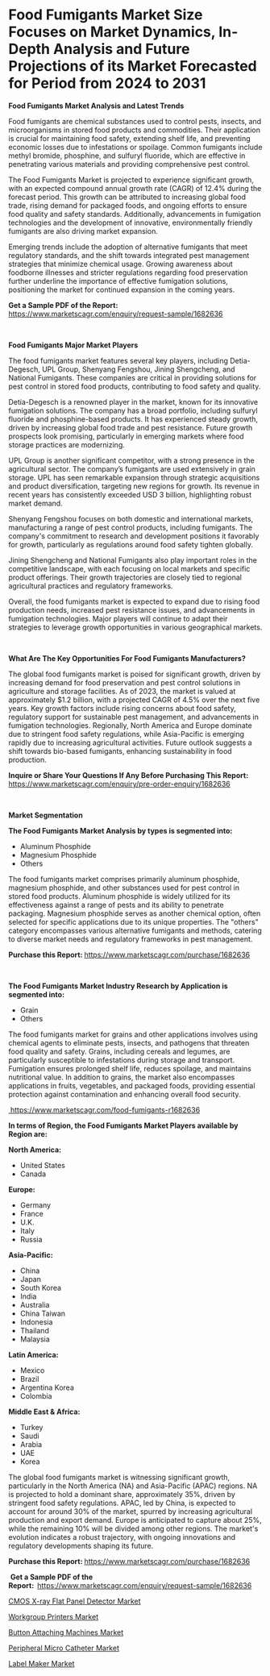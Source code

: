 <p><h1>Food Fumigants Market Size Focuses on Market Dynamics, In-Depth Analysis and Future Projections of its Market Forecasted for Period from 2024 to 2031</h1></p><p><strong>Food Fumigants Market Analysis and Latest Trends</strong></p>
<p><p>Food fumigants are chemical substances used to control pests, insects, and microorganisms in stored food products and commodities. Their application is crucial for maintaining food safety, extending shelf life, and preventing economic losses due to infestations or spoilage. Common fumigants include methyl bromide, phosphine, and sulfuryl fluoride, which are effective in penetrating various materials and providing comprehensive pest control.</p><p>The Food Fumigants Market is projected to experience significant growth, with an expected compound annual growth rate (CAGR) of 12.4% during the forecast period. This growth can be attributed to increasing global food trade, rising demand for packaged foods, and ongoing efforts to ensure food quality and safety standards. Additionally, advancements in fumigation technologies and the development of innovative, environmentally friendly fumigants are also driving market expansion.</p><p>Emerging trends include the adoption of alternative fumigants that meet regulatory standards, and the shift towards integrated pest management strategies that minimize chemical usage. Growing awareness about foodborne illnesses and stricter regulations regarding food preservation further underline the importance of effective fumigation solutions, positioning the market for continued expansion in the coming years.</p></p>
<p><strong>Get a Sample PDF of the Report:&nbsp;</strong> <a href="https://www.marketscagr.com/enquiry/request-sample/1682636?utm_campaign=1436&utm_medium=2&utm_source=Github&utm_content=ia&utm_term=15102024&utm_id=food-fumigants">https://www.marketscagr.com/enquiry/request-sample/1682636</a></p>
<p>&nbsp;</p>
<p><strong>Food Fumigants Major Market Players</strong></p>
<p><p>The food fumigants market features several key players, including Detia-Degesch, UPL Group, Shenyang Fengshou, Jining Shengcheng, and National Fumigants. These companies are critical in providing solutions for pest control in stored food products, contributing to food safety and quality.</p><p>Detia-Degesch is a renowned player in the market, known for its innovative fumigation solutions. The company has a broad portfolio, including sulfuryl fluoride and phosphine-based products. It has experienced steady growth, driven by increasing global food trade and pest resistance. Future growth prospects look promising, particularly in emerging markets where food storage practices are modernizing.</p><p>UPL Group is another significant competitor, with a strong presence in the agricultural sector. The company’s fumigants are used extensively in grain storage. UPL has seen remarkable expansion through strategic acquisitions and product diversification, targeting new regions for growth. Its revenue in recent years has consistently exceeded USD 3 billion, highlighting robust market demand.</p><p>Shenyang Fengshou focuses on both domestic and international markets, manufacturing a range of pest control products, including fumigants. The company's commitment to research and development positions it favorably for growth, particularly as regulations around food safety tighten globally.</p><p>Jining Shengcheng and National Fumigants also play important roles in the competitive landscape, with each focusing on local markets and specific product offerings. Their growth trajectories are closely tied to regional agricultural practices and regulatory frameworks.</p><p>Overall, the food fumigants market is expected to expand due to rising food production needs, increased pest resistance issues, and advancements in fumigation technologies. Major players will continue to adapt their strategies to leverage growth opportunities in various geographical markets.</p></p>
<p>&nbsp;</p>
<p><strong>What Are The Key Opportunities For Food Fumigants Manufacturers?</strong></p>
<p><p>The global food fumigants market is poised for significant growth, driven by increasing demand for food preservation and pest control solutions in agriculture and storage facilities. As of 2023, the market is valued at approximately $1.2 billion, with a projected CAGR of 4.5% over the next five years. Key growth factors include rising concerns about food safety, regulatory support for sustainable pest management, and advancements in fumigation technologies. Regionally, North America and Europe dominate due to stringent food safety regulations, while Asia-Pacific is emerging rapidly due to increasing agricultural activities. Future outlook suggests a shift towards bio-based fumigants, enhancing sustainability in food production.</p></p>
<p><strong>Inquire or Share Your Questions If Any Before Purchasing This Report:</strong> <a href="https://www.marketscagr.com/enquiry/pre-order-enquiry/1682636?utm_campaign=1436&utm_medium=2&utm_source=Github&utm_content=ia&utm_term=15102024&utm_id=food-fumigants">https://www.marketscagr.com/enquiry/pre-order-enquiry/1682636</a></p>
<p>&nbsp;</p>
<p><strong>Market Segmentation</strong></p>
<p><strong>The Food Fumigants Market Analysis by types is segmented into:</strong></p>
<p><ul><li>Aluminum Phosphide</li><li>Magnesium Phosphide</li><li>Others</li></ul></p>
<p><p>The food fumigants market comprises primarily aluminum phosphide, magnesium phosphide, and other substances used for pest control in stored food products. Aluminum phosphide is widely utilized for its effectiveness against a range of pests and its ability to penetrate packaging. Magnesium phosphide serves as another chemical option, often selected for specific applications due to its unique properties. The "others" category encompasses various alternative fumigants and methods, catering to diverse market needs and regulatory frameworks in pest management.</p></p>
<p><strong>Purchase this Report:&nbsp;</strong><a href="https://www.marketscagr.com/purchase/1682636?utm_campaign=1436&utm_medium=2&utm_source=Github&utm_content=ia&utm_term=15102024&utm_id=food-fumigants">https://www.marketscagr.com/purchase/1682636</a></p>
<p>&nbsp;</p>
<p><strong>The Food Fumigants Market Industry Research by Application is segmented into:</strong></p>
<p><ul><li>Grain</li><li>Others</li></ul></p>
<p><p>The food fumigants market for grains and other applications involves using chemical agents to eliminate pests, insects, and pathogens that threaten food quality and safety. Grains, including cereals and legumes, are particularly susceptible to infestations during storage and transport. Fumigation ensures prolonged shelf life, reduces spoilage, and maintains nutritional value. In addition to grains, the market also encompasses applications in fruits, vegetables, and packaged foods, providing essential protection against contamination and enhancing overall food security.</p></p>
<p><a href="https://www.marketscagr.com/food-fumigants-r1682636?utm_campaign=1436&utm_medium=2&utm_source=Github&utm_content=ia&utm_term=15102024&utm_id=food-fumigants">&nbsp;https://www.marketscagr.com/food-fumigants-r1682636</a></p>
<p><strong>In terms of Region, the Food Fumigants Market Players available by Region are:</strong></p>
<p>
    <p> <strong> North America: </strong>
        <ul>
            <li>United States</li>
            <li>Canada</li>
        </ul>
        </p> 
    <p> <strong> Europe: </strong>
        <ul>
            <li>Germany</li>
            <li>France</li>
            <li>U.K.</li>
            <li>Italy</li>
            <li>Russia</li>
        </ul>
        </p> 
    <p> <strong> Asia-Pacific: </strong>
        <ul>
            <li>China</li>
            <li>Japan</li>
            <li>South Korea</li>
            <li>India</li>
            <li>Australia</li>
            <li>China Taiwan</li>
            <li>Indonesia</li>
            <li>Thailand</li>
            <li>Malaysia</li>
        </ul>
        </p> 
    <p> <strong> Latin America: </strong>
        <ul>
            <li>Mexico</li>
            <li>Brazil</li>
            <li>Argentina Korea</li>
            <li>Colombia</li>
        </ul>
        </p> 
    <p> <strong> Middle East & Africa: </strong>
        <ul>
            <li>Turkey</li>
            <li>Saudi</li>
            <li>Arabia</li>
            <li>UAE</li>
            <li>Korea</li>
        </ul>
    </p>
    </p>
<p><p>The global food fumigants market is witnessing significant growth, particularly in the North America (NA) and Asia-Pacific (APAC) regions. NA is projected to hold a dominant share, approximately 35%, driven by stringent food safety regulations. APAC, led by China, is expected to account for around 30% of the market, spurred by increasing agricultural production and export demand. Europe is anticipated to capture about 25%, while the remaining 10% will be divided among other regions. The market's evolution indicates a robust trajectory, with ongoing innovations and regulatory developments shaping its future.</p></p>
<p><strong>Purchase this Report: </strong><a href="https://www.marketscagr.com/purchase/1682636?utm_campaign=1436&utm_medium=2&utm_source=Github&utm_content=ia&utm_term=15102024&utm_id=food-fumigants">https://www.marketscagr.com/purchase/1682636</a></p>
<p>&nbsp;<strong>Get a Sample PDF of the Report:&nbsp;&nbsp;</strong><a href="https://www.marketscagr.com/enquiry/request-sample/1682636?utm_campaign=1436&utm_medium=2&utm_source=Github&utm_content=ia&utm_term=15102024&utm_id=food-fumigants">https://www.marketscagr.com/enquiry/request-sample/1682636</a></p>
<p><strong></strong></p>
<p><p><a href="https://github.com/ChiragRP21/Market-Research-Report-List-6/blob/main/cmos-x-ray-flat-panel-detector-market.md?utm_campaign=1436&utm_medium=2&utm_source=Github&utm_content=ia&utm_term=15102024&utm_id=food-fumigants">CMOS X-ray Flat Panel Detector Market</a></p><p><a href="https://www.linkedin.com/pulse/workgroup-printers-industry-forecast-market-shifts-strategic-itr5f?trk=public_post_embed_feed-article-content&utm_campaign=1436&utm_medium=2&utm_source=Github&utm_content=ia&utm_term=15102024&utm_id=food-fumigants">Workgroup Printers Market</a></p><p><a href="https://www.linkedin.com/pulse/global-button-attaching-machines-market-trends-analysis-future-2mmcf?trk=public_post_embed_feed-article-content&utm_campaign=1436&utm_medium=2&utm_source=Github&utm_content=ia&utm_term=15102024&utm_id=food-fumigants">Button Attaching Machines Market</a></p><p><a href="https://www.linkedin.com/pulse/peripheral-micro-catheter-market-growth-segmentation-regional-1t67f?trk=public_post_embed_feed-article-content&utm_campaign=1436&utm_medium=2&utm_source=Github&utm_content=ia&utm_term=15102024&utm_id=food-fumigants">Peripheral Micro Catheter Market</a></p><p><a href="https://www.linkedin.com/pulse/label-maker-market-size-type-desktop-makercommercial-makerindustrial-vz9yf?trk=public_post_embed_feed-article-content&utm_campaign=1436&utm_medium=2&utm_source=Github&utm_content=ia&utm_term=15102024&utm_id=food-fumigants">Label Maker Market</a></p></p>